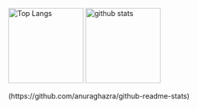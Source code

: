 
<p align="left"> 
  <img alt="Top Langs" height="150px" src="https://github-readme-stats.vercel.app/api/top-langs/?username=mcmepitap&layout=compact&show_icons=true&theme=dark"/>
  <img alt="github stats" height="150px" src="https://github-readme-stats.vercel.app/api?username=mcmepitap&theme=dark&show_icons=ture" />
</p>
(https://github.com/anuraghazra/github-readme-stats)

<!--
**MCMEpitap/MCMEpitap** is a ✨ _special_ ✨ repository because its `README.md` (this file) appears on your GitHub profile.

Here are some ideas to get you started:

- 🔭 I’m currently working on ...
- 🌱 I’m currently learning ...
- 👯 I’m looking to collaborate on ...
- 🤔 I’m looking for help with ...
- 💬 Ask me about ...
- 📫 How to reach me: ...
- 😄 Pronouns: ...
- ⚡ Fun fact: ...
-->
